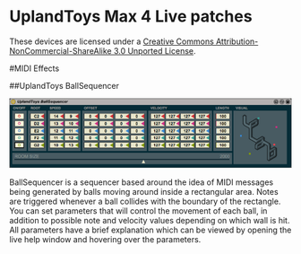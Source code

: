 UplandToys Max 4 Live patches
=============================

These devices are licensed under a [Creative Commons Attribution-NonCommercial-ShareAlike 3.0 Unported License](http://creativecommons.org/licenses/by-nc-sa/3.0/).

#MIDI Effects

##UplandToys BallSequencer

![UplandToys BallSequencer](https://github.com/carrierdown/max4live/blob/master/BallSequencer-screenshot.png)

BallSequencer is a sequencer based around the idea of MIDI messages being generated by balls moving around inside a rectangular area. Notes are triggered whenever a ball collides with the boundary of the rectangle. You can set parameters that will control the movement of each ball, in addition to possible note and velocity values depending on which wall is hit. All parameters have a brief explanation which can be viewed by opening the live help window and hovering over the parameters. 

